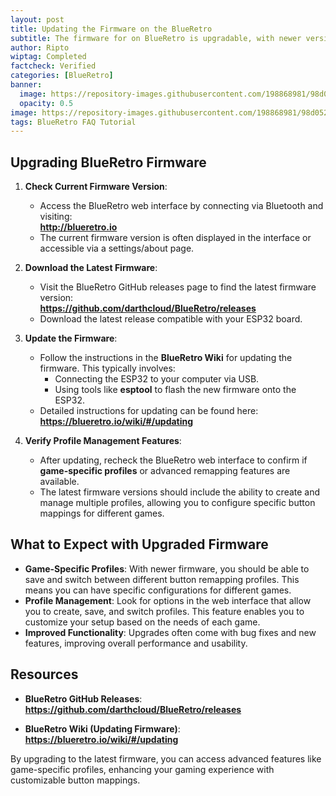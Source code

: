 ```yaml
---
layout: post
title: Updating the Firmware on the BlueRetro
subtitle: The firmware for on BlueRetro is upgradable, with newer versions sometimes offering additional features like game-specific profiles. Here's how you can approach upgrading the firmware and what to expect from the update.
author: Ripto
wiptag: Completed
factcheck: Verified
categories: [BlueRetro]
banner: 
  image: https://repository-images.githubusercontent.com/198868981/98d05272-da79-4387-97af-7aaa665b2ff9
  opacity: 0.5
image: https://repository-images.githubusercontent.com/198868981/98d05272-da79-4387-97af-7aaa665b2ff9
tags: BlueRetro FAQ Tutorial
---
```


## Upgrading BlueRetro Firmware

1. **Check Current Firmware Version**:
   - Access the BlueRetro web interface by connecting via Bluetooth and visiting:  
     **http://blueretro.io**
   - The current firmware version is often displayed in the interface or accessible via a settings/about page.

2. **Download the Latest Firmware**:
   - Visit the BlueRetro GitHub releases page to find the latest firmware version:  
     **https://github.com/darthcloud/BlueRetro/releases**
   - Download the latest release compatible with your ESP32 board.

3. **Update the Firmware**:
   - Follow the instructions in the **BlueRetro Wiki** for updating the firmware. This typically involves:
     - Connecting the ESP32 to your computer via USB.
     - Using tools like **esptool** to flash the new firmware onto the ESP32.
   - Detailed instructions for updating can be found here:  
     **https://blueretro.io/wiki/#/updating**

4. **Verify Profile Management Features**:
   - After updating, recheck the BlueRetro web interface to confirm if **game-specific profiles** or advanced remapping features are available.
   - The latest firmware versions should include the ability to create and manage multiple profiles, allowing you to configure specific button mappings for different games.

## What to Expect with Upgraded Firmware

- **Game-Specific Profiles**: With newer firmware, you should be able to save and switch between different button remapping profiles. This means you can have specific configurations for different games.
- **Profile Management**: Look for options in the web interface that allow you to create, save, and switch profiles. This feature enables you to customize your setup based on the needs of each game.
- **Improved Functionality**: Upgrades often come with bug fixes and new features, improving overall performance and usability.

## Resources

- **BlueRetro GitHub Releases**:  
  **https://github.com/darthcloud/BlueRetro/releases**

- **BlueRetro Wiki (Updating Firmware)**:  
  **https://blueretro.io/wiki/#/updating**

By upgrading to the latest firmware, you can access advanced features like game-specific profiles, enhancing your gaming experience with customizable button mappings. 
